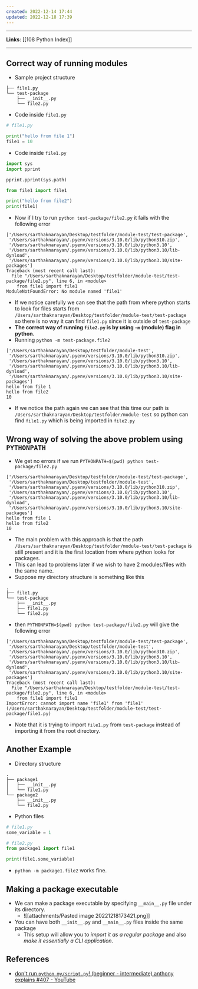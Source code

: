 ```yaml
---
created: 2022-12-14 17:44
updated: 2022-12-18 17:39
---
```

---
**Links**: [[108 Python Index]]

---
## Correct way of running modules
- Sample project structure

```
├── file1.py
└── test-package
    ├── __init__.py
    └── file2.py
```

- Code inside `file1.py`

```python
# file1.py

print("hello from file 1")
file1 = 10
```

- Code inside `file1.py`

```python
import sys
import pprint

pprint.pprint(sys.path)

from file1 import file1

print("hello from file2")
print(file1)
```

- Now if I try to run `python test-package/file2.py` it fails with the following error

```
['/Users/sarthaknarayan/Desktop/testfolder/module-test/test-package',
 '/Users/sarthaknarayan/.pyenv/versions/3.10.0/lib/python310.zip',
 '/Users/sarthaknarayan/.pyenv/versions/3.10.0/lib/python3.10',
 '/Users/sarthaknarayan/.pyenv/versions/3.10.0/lib/python3.10/lib-dynload',
 '/Users/sarthaknarayan/.pyenv/versions/3.10.0/lib/python3.10/site-packages']
Traceback (most recent call last):
  File "/Users/sarthaknarayan/Desktop/testfolder/module-test/test-package/file2.py", line 6, in <module>
    from file1 import file1
ModuleNotFoundError: No module named 'file1'
```
- If we notice carefully we can see that the path from where python starts to look for files starts from `/Users/sarthaknarayan/Desktop/testfolder/module-test/test-package` so there is no way it can find `file1.py` since it is outside of `test-package`
- **The correct way of running `file2.py` is by using `-m` (module) flag in python**.
- Running `python -m test-package.file2` 

```
['/Users/sarthaknarayan/Desktop/testfolder/module-test',
 '/Users/sarthaknarayan/.pyenv/versions/3.10.0/lib/python310.zip',
 '/Users/sarthaknarayan/.pyenv/versions/3.10.0/lib/python3.10',
 '/Users/sarthaknarayan/.pyenv/versions/3.10.0/lib/python3.10/lib-dynload',
 '/Users/sarthaknarayan/.pyenv/versions/3.10.0/lib/python3.10/site-packages']
hello from file 1
hello from file2
10
```

- If we notice the path again we can see that this time our path is `/Users/sarthaknarayan/Desktop/testfolder/module-test` so python can find `file1.py` which is being imported in `file2.py`

## Wrong way of solving the above problem using `PYTHONPATH`
- We get no errors if we run `PYTHONPATH=$(pwd) python test-package/file2.py`

```
['/Users/sarthaknarayan/Desktop/testfolder/module-test/test-package',
 '/Users/sarthaknarayan/Desktop/testfolder/module-test',
 '/Users/sarthaknarayan/.pyenv/versions/3.10.0/lib/python310.zip',
 '/Users/sarthaknarayan/.pyenv/versions/3.10.0/lib/python3.10',
 '/Users/sarthaknarayan/.pyenv/versions/3.10.0/lib/python3.10/lib-dynload',
 '/Users/sarthaknarayan/.pyenv/versions/3.10.0/lib/python3.10/site-packages']
hello from file 1
hello from file2
10
```

- The main problem with this approach is that the path `/Users/sarthaknarayan/Desktop/testfolder/module-test/test-package` is still present and it is the first location from where python looks for packages.
- This can lead to problems later if we wish to have 2 modules/files with the same name.
- Suppose my directory structure is something like this

```
.
├── file1.py
└── test-package
    ├── __init__.py
    ├── file1.py
    └── file2.py
```

- then `PYTHONPATH=$(pwd) python test-package/file2.py` will give the following error

```
['/Users/sarthaknarayan/Desktop/testfolder/module-test/test-package',
 '/Users/sarthaknarayan/Desktop/testfolder/module-test',
 '/Users/sarthaknarayan/.pyenv/versions/3.10.0/lib/python310.zip',
 '/Users/sarthaknarayan/.pyenv/versions/3.10.0/lib/python3.10',
 '/Users/sarthaknarayan/.pyenv/versions/3.10.0/lib/python3.10/lib-dynload',
 '/Users/sarthaknarayan/.pyenv/versions/3.10.0/lib/python3.10/site-packages']
Traceback (most recent call last):
  File "/Users/sarthaknarayan/Desktop/testfolder/module-test/test-package/file2.py", line 6, in <module>
    from file1 import file1
ImportError: cannot import name 'file1' from 'file1' (/Users/sarthaknarayan/Desktop/testfolder/module-test/test-package/file1.py)
```

- Note that it is trying to import `file1.py` from `test-package` instead of importing it from the root directory.

## Another Example
- Directory structure
```
.
├── package1
│   ├── __init__.py
│   └── file1.py
└── package2
    ├── __init__.py
    └── file2.py
```

- Python files
```python
# file1.py
some_variable = 1

# file2.py
from package1 import file1

print(file1.some_variable)
```

- `python -m package1.file2` works fine.

## Making a package executable
- We can make a package executable by specifying `__main__.py` file under its directory.
	- ![[attachments/Pasted image 20221218173421.png]]
- You can have both `__init__.py` and `__main__.py` files inside the same package
	- This setup will allow you to *import it as a regular package* and also *make it essentially a CLI application*.

## References
- [don't run `python my/script.py`! (beginner - intermediate) anthony explains #407 - YouTube](https://www.youtube.com/watch?v=hgCVIa5qQhM)